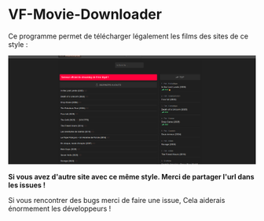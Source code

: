 # VF-Movie-Downloader
Ce programme permet de télécharger légalement les films des sites de ce style :
 
![Example Site](./exemple_site.png)

__Si vous avez d'autre site avec ce même style. Merci de partager l'url dans les issues !__

Si vous rencontrer des bugs merci de faire une issue,
Cela aiderais énormement les développeurs !